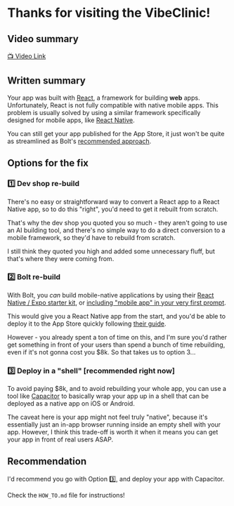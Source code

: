 # Thanks for visiting the VibeClinic!

## Video summary
[📺 Video Link](https://www.loom.com/share/34016f56c5974f5aaec181cf48303cf2?sid=b255518f-a183-47d6-bd25-1986dc4b34ad)

## Written summary
Your app was built with [React](https://react.dev), a framework for building **web** apps. Unfortunately, React is not fully compatible with native mobile apps. This problem is usually solved by using a similar framework specifically designed for mobile apps, like [React Native](https://reactnative.dev).

You can still get your app published for the App Store, it just won't be quite as streamlined as Bolt's [recommended approach](https://support.bolt.new/integrations/expo).

## Options for the fix
### 1️⃣ Dev shop re-build
There's no easy or straightforward way to convert a React app to a React Native app, so to do this "right", you'd need to get it rebuilt from scratch.

That's why the dev shop you quoted you so much - they aren't going to use an AI building tool, and there's no simple way to do a direct conversion to a mobile framework, so they'd have to rebuild from scratch.

I still think they quoted you high and added some unnecessary fluff, but that's where they were coming from.

### 2️⃣ Bolt re-build
With Bolt, you _can_ build mobile-native applications by using their [React Native / Expo starter kit](https://expo.dev/blog/bolt-expo-integration-announcement), or [including "mobile app" in your very first prompt](https://support.bolt.new/integrations/expo).

This would give you a React Native app from the start, and you'd be able to deploy it to the App Store quickly following [their guide](https://expo.dev/blog/how-to-get-your-ai-app-to-the-app-store).

However - you already spent a ton of time on this, and I'm sure you'd rather get something in front of your users than spend a bunch of time rebuilding, even if it's not gonna cost you $8k. So that takes us to option 3...

### 3️⃣ Deploy in a "shell" [recommended right now]
To avoid paying $8k, and to avoid rebuilding your whole app, you can use a tool like [Capacitor](https://capacitorjs.com) to basically wrap your app up in a shell that can be deployed as a native app on iOS or Android.

The caveat here is your app might not feel truly "native", because it's essentially just an in-app browser running inside an empty shell with your app. However, I think this trade-off is worth it when it means you can get your app in front of real users ASAP.

## Recommendation
I'd recommend you go with Option 3️⃣, and deploy your app with Capacitor.

Check the `HOW_TO.md` file for instructions!
